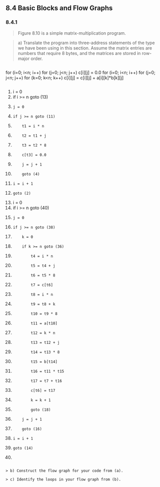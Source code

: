 ## 8.4 Basic Blocks and Flow Graphs

### 8.4.1

> Figure 8.10 is a simple matrix-multiplication program.

> a) Translate the program into three-address statements of the type we have been using in this section. Assume the matrix entries are numbers that require 8 bytes, and the matrices are stored in row-major order.

> ```
for (i=0; i<n; i++)
    for (j=0; j<n; j++)
        c[i][j] = 0.0
for (i=0; i<n; i++)
    for (j=0; j<n; j++)
        for (k=0; k<n; k++)
            c[i][j] = c[i][j] + a[i][k]*b[k][j]
```

```
 1) i = 0
 2) if i >= n goto (13)
 3)     j = 0
 4)     if j >= n goto (11)
 5)         t1 = i * n
 6)         t2 = t1 + j
 7)         t3 = t2 * 8
 8)         c[t3] = 0.0
 9)         j = j + 1
10)         goto (4)
11)     i = i + 1
12)     goto (2)
13) i = 0
14) if i >= n goto (40)
15)     j = 0
16)     if j >= n goto (38)
17)         k = 0
18)         if k >= n goto (36)
19)             t4 = i * n
20)             t5 = t4 + j
21)             t6 = t5 * 8
22)             t7 = c[t6]
23)             t8 = i * n
24)             t9 = t8 + k
25)             t10 = t9 * 8
26)             t11 = a[t10]
27)             t12 = k * n
28)             t13 = t12 + j
29)             t14 = t13 * 8
30)             t15 = b[t14]
31)             t16 = t11 * t15
32)             t17 = t7 + t16
33)             c[t6] = t17
34)             k = k + 1
35)             goto (18)
36)         j = j + 1
37)         goto (16)
38)     i = i + 1
39)     goto (14)
40)
```

> b) Construct the flow graph for your code from (a).

> c) Identify the loops in your flow graph from (b).
